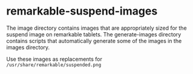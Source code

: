# remarkable-suspend-images

The image directory contains images that are appropriately sized for the suspend image on remarkable tablets. The generate-images directory contains scripts that automatically generate some of the images in the images directory. 

Use these images as replacements for `/usr/share/remarkable/suspended.png`
